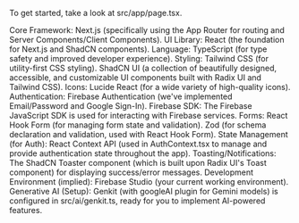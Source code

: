 To get started, take a look at src/app/page.tsx.

Core Framework: Next.js (specifically using the App Router for routing and Server Components/Client Components).
UI Library: React (the foundation for Next.js and ShadCN components).
Language: TypeScript (for type safety and improved developer experience).
Styling:
Tailwind CSS (for utility-first CSS styling).
ShadCN UI (a collection of beautifully designed, accessible, and customizable UI components built with Radix UI and Tailwind CSS).
Icons: Lucide React (for a wide variety of high-quality icons).
Authentication: Firebase Authentication (we've implemented Email/Password and Google Sign-In).
Firebase SDK: The Firebase JavaScript SDK is used for interacting with Firebase services.
Forms:
React Hook Form (for managing form state and validation).
Zod (for schema declaration and validation, used with React Hook Form).
State Management (for Auth): React Context API (used in AuthContext.tsx to manage and provide authentication state throughout the app).
Toasting/Notifications: The ShadCN Toaster component (which is built upon Radix UI's Toast component) for displaying success/error messages.
Development Environment (implied): Firebase Studio (your current working environment).
Generative AI (Setup): Genkit (with googleAI plugin for Gemini models) is configured in src/ai/genkit.ts, ready for you to implement AI-powered features.
